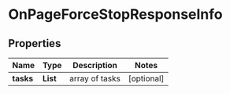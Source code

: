 # OnPageForceStopResponseInfo


## Properties

| Name | Type | Description | Notes |
|------------ | ------------- | ------------- | -------------|
**tasks** | **List<OnPageForceStopTaskInfo>** | array of tasks |[optional]|
